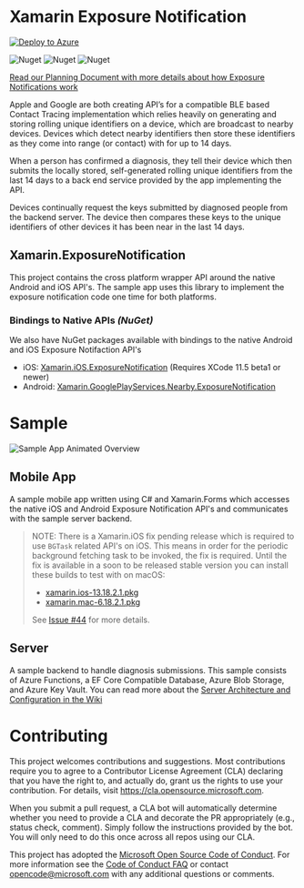 
# Xamarin Exposure Notification

[![Deploy to Azure](https://aka.ms/deploytoazurebutton)](https://portal.azure.com/#create/Microsoft.Template/uri/https%3A%2F%2Fraw.githubusercontent.com%2Fcodemillmatt%2Fxamarin.exposurenotification%2Fmaster%2Fazuredeploy.json)

![Nuget](https://img.shields.io/nuget/v/Xamarin.ExposureNotification?label=Cross-Platform)
![Nuget](https://img.shields.io/nuget/v/Xamarin.GooglePlayServices.Nearby.ExposureNotification?label=Android)
![Nuget](https://img.shields.io/nuget/v/Xamarin.iOS.ExposureNotification?label=iOS)

[Read our Planning Document with more details about how Exposure Notifications work](https://github.com/xamarin/xamarin.exposurenotification/blob/master/Exposure%20Notification%20Planning.pdf)

Apple and Google are both creating API’s for a compatible BLE based Contact Tracing implementation which relies heavily on generating and storing rolling unique identifiers on a device, which are broadcast to nearby devices.  Devices which detect nearby identifiers then store these identifiers as they come into range (or contact) with for up to 14 days.

When a person has confirmed a diagnosis, they tell their device which then submits the locally stored, self-generated rolling unique identifiers from the last 14 days to a back end service provided by the app implementing the API.

Devices continually request the keys submitted by diagnosed people from the backend server.  The device then compares these keys to the unique identifiers of other devices it has been near in the last 14 days.

## Xamarin.ExposureNotification

This project contains the cross platform wrapper API around the native Android and iOS API's.  The sample app uses this library to implement the exposure notification code one time for both platforms.

### Bindings to Native APIs _(NuGet)_

We also have NuGet packages available with bindings to the native Android and iOS Exposure Notifaction API's

 - iOS: [Xamarin.iOS.ExposureNotification](https://www.nuget.org/packages/Xamarin.iOS.ExposureNotification/) (Requires XCode 11.5 beta1 or newer)
 - Android: [Xamarin.GooglePlayServices.Nearby.ExposureNotification](https://www.nuget.org/packages/Xamarin.GooglePlayServices.Nearby.ExposureNotification/)


# Sample

![Sample App Animated Overview](https://github.com/xamarin/xamarin.exposurenotification/raw/master/exposure-notifications.gif)

## Mobile App

A sample mobile app written using C# and Xamarin.Forms which accesses the native iOS and Android Exposure Notification API's and communicates with the sample server backend.

> NOTE: There is a Xamarin.iOS fix pending release which is required to use `BGTask` related API's on iOS.  This means in order for the periodic background fetching task to be invoked, the fix is required.  Until the fix is available in a soon to be released stable version you can install these builds to test with on macOS:
>
> * [xamarin.ios-13.18.2.1.pkg](https://bosstoragemirror.blob.core.windows.net/wrench/jenkins/d16-6/29c4ea73109b377a71866c53a6d43033d5c5e90b/49/package/notarized/xamarin.ios-13.18.2.1.pkg)
> * [xamarin.mac-6.18.2.1.pkg](https://bosstoragemirror.blob.core.windows.net/wrench/jenkins/d16-6/29c4ea73109b377a71866c53a6d43033d5c5e90b/49/package/notarized/xamarin.mac-6.18.2.1.pkg)
>
> See [Issue #44](https://github.com/xamarin/xamarin.exposurenotification/issues/44#issuecomment-634381146) for more details.


## Server

A sample backend to handle diagnosis submissions.  This sample consists of Azure Functions, a EF Core Compatible Database, Azure Blob Storage, and Azure Key Vault.  You can read more about the [Server Architecture and Configuration in the Wiki](https://github.com/xamarin/xamarin.exposurenotification/wiki/Server-Architecture-&-Configuration)


# Contributing

This project welcomes contributions and suggestions.  Most contributions require you to agree to a
Contributor License Agreement (CLA) declaring that you have the right to, and actually do, grant us
the rights to use your contribution. For details, visit https://cla.opensource.microsoft.com.

When you submit a pull request, a CLA bot will automatically determine whether you need to provide
a CLA and decorate the PR appropriately (e.g., status check, comment). Simply follow the instructions
provided by the bot. You will only need to do this once across all repos using our CLA.

This project has adopted the [Microsoft Open Source Code of Conduct](https://opensource.microsoft.com/codeofconduct/).
For more information see the [Code of Conduct FAQ](https://opensource.microsoft.com/codeofconduct/faq/) or
contact [opencode@microsoft.com](mailto:opencode@microsoft.com) with any additional questions or comments.
